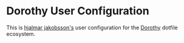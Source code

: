 # Dorothy User Configuration

This is [hjalmar jakobsson's](https://github.com/molleweide) user configuration for the [Dorothy](https://github.com/bevry/dorothy) dotfile ecosystem.
